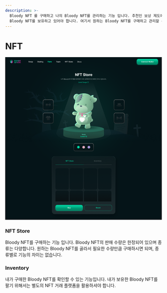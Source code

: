 ```yaml
---
description: >-
  Bloody NFT 를 구매하고 나의 Bloody NFT를 관리하는 기능 입니다. 추천인 보상 제도에 의해 하위라인의 보상을 받기 위해서
  Bloody NFT를 보유하고 있어야 합니다. 여기서 원하는 Bloody NFT를 구매하고 관리할 수 있습니다.
---
```


# NFT

![](<../.gitbook/assets/nft store.PNG>)

### NFT Store

Bloody NFT를 구매하는 기능 입니다. Bloody NFT의 판매 수량은 한정되어 있으며 종류는 다양합니다. 원하는 Bloody NFT를 골라서 필요한 수량만큼 구매하시면 되며, 종류별로 기능의 차이는 없습니다.

### Inventory

내가 구매한 Bloody NFT를 확인할 수 있는 기능입니다. 내가 보유한 Bloody NFT를 팔기 위해서는 별도의 NFT 거래 플랫폼을 활용하셔야 합니다.
